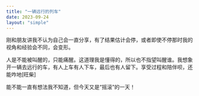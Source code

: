 ```yaml
---
title: "一辆远行的列车"
date: 2023-09-24
layout: "simple"
---
```


刚和朋友讲我不认为自己会一直分享，有了结果估计会停，或者即使不停那时我的视角和经验会不同，会变形。

人是不能被叫醒的，只能痛醒。这道理我是懂得的，所以也不指望叫醒谁。我想象开一辆去远行的车，有人上车有人下车，最后也有人留下。享受过程和陪伴呗，还能咋地[旺柴]

能不能一直有想法我不知道，但今天又是“摇滚”的一天！